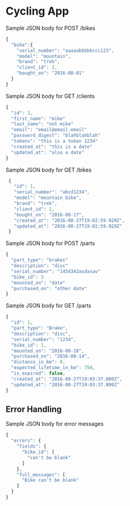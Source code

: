 # Cycling App

Sample JSON body for POST /bikes
```javascript
{
  "bike":{
    "serial_number": "aaaaabbbbbccc123",
    "model": "mountain",
    "brand": "trek",
    "client_id": 2,
    "bought_on": "2016-08-01"
  }
}
```

Sample JSON body for GET /clients
```javascript
{
  "id": 1,
  "first_name": "mike"
  "last_name": "not mike"
  "email": "email@email.email"
  "password_digest": "blahblahblah"
  "tokens": "this is a token 1234"
  "created_at": "this is a date"
  "updated_at": "also a date"
}
```

Sample JSON body for GET /bikes
```javascript
 {
   "id": 1,
   "serial_number": "abcd1234",
   "model": "mountain bike",
   "brand": "trek",
   "client_id": 1,
   "bought_on": "2016-08-17",
   "created_at": "2016-08-27T19:02:59.929Z",
   "updated_at": "2016-08-27T19:02:59.929Z"
 }
```

Sample JSON body for POST /parts
```javascript
{
  "part_type": "brakes"
  "description": "disc"
  "serial_number": "1454342asdasav"
  "bike_id": 3
  "mounted_on": "date"
  "purchased_on": "other date"
}
```

Sample JSON body for GET /parts
```javascript
{
  "id": 1,
  "part_type": "Brake",
  "description": "disc",
  "serial_number": "1234",
  "bike_id": 1,
  "mounted_on": "2016-08-18",
  "purchased_on": "2016-08-14",
  "distance_in_km": 0,
  "expected_lifetime_in_km": 750,
  "is_expired": false,
  "created_at": "2016-08-27T19:03:37.800Z",
  "updated_at": "2016-08-27T19:03:37.800Z"
}
```
## Error Handling
Sample JSON body for error messages

```javascript
{
  "errors": {
    "fields": {
      "bike_id": [
        "can't be blank"
      ]
    },
    "full_messages": [
      "Bike can't be blank"
    ]
  }
}
```
